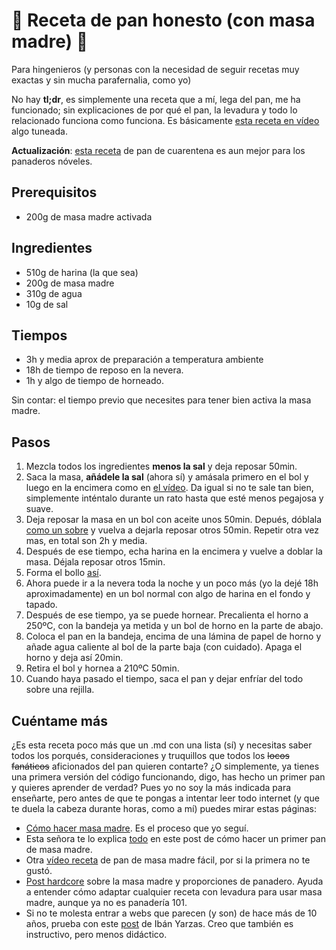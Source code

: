 # :bread: Receta de pan honesto (con masa madre) :bread:
Para hingenieros (y personas con la necesidad de seguir recetas muy exactas y sin mucha parafernalia, como yo)

No hay **tl;dr**, es simplemente una receta que a mí, lega del pan, me ha funcionado; sin explicaciones de por qué el pan, la levadura y todo lo relacionado funciona como funciona. Es básicamente [esta receta en vídeo](https://www.youtube.com/watch?v=geOeq_lS5Ww) algo tuneada.

**Actualización**: [esta receta](https://www.youtube.com/watch?v=hXdl-Z1Rrvo) de pan de cuarentena es aun mejor para los panaderos nóveles.

## Prerequisitos

- 200g de masa madre activada

## Ingredientes

- 510g de harina (la que sea)
- 200g de masa madre
- 310g de agua
- 10g de sal

## Tiempos

- 3h y media aprox de preparación a temperatura ambiente
- 18h de tiempo de reposo en la nevera.
- 1h y algo de tiempo de horneado.

Sin contar: el tiempo previo que necesites para tener bien activa la masa madre.

## Pasos

1. Mezcla todos los ingredientes **menos la sal** y deja reposar 50min.
2. Saca la masa, **añádele la sal** (ahora sí) y amásala primero en el bol y luego en la encimera como en [el vídeo](https://youtu.be/geOeq_lS5Ww?t=175). Da igual si no te sale tan bien, simplemente inténtalo durante un rato hasta que esté menos pegajosa y suave.
3. Deja reposar la masa en un bol con aceite unos 50min. Depués, dóblala [como un sobre](https://youtu.be/geOeq_lS5Ww?t=286) y vuelva a dejarla reposar otros 50min. Repetir otra vez mas, en total son 2h y media.
4. Después de ese tiempo, echa harina en la encimera y vuelve a doblar la masa. Déjala reposar otros 15min.
5. Forma el bollo [así](https://youtu.be/geOeq_lS5Ww?t=397).
6. Ahora puede ir a la nevera toda la noche y un poco más (yo la dejé 18h aproximadamente) en un bol normal con algo de harina en el fondo y tapado.
7. Después de ese tiempo, ya se puede hornear. Precalienta el horno a 250ºC, con la bandeja ya metida y un bol de horno en la parte de abajo.
8. Coloca el pan en la bandeja, encima de una lámina de papel de horno y añade agua caliente al bol de la parte baja (con cuidado). Apaga el horno y deja así 20min.
9. Retira el bol y hornea a 210ºC 50min.
10. Cuando haya pasado el tiempo, saca el pan y dejar enfríar del todo sobre una rejilla.

## Cuéntame más
¿Es esta receta poco más que un .md con una lista (sí) y necesitas saber todos los porqués, consideraciones y truquillos que todos los ~~locos~~ ~~fanáticos~~ aficionados del pan quieren contarte? ¿O simplemente, ya tienes una primera versión del código funcionando, digo, has hecho un primer pan y quieres aprender de verdad? Pues yo no soy la más indicada para enseñarte, pero antes de que te pongas a intentar leer todo internet (y que te duela la cabeza durante horas, como a mí) puedes mirar estas páginas:
- [Cómo hacer masa madre](https://www.recetasderechupete.com/como-hacer-masa-madre/28945/). Es el proceso que yo seguí.
- Esta señora te lo explica [todo](https://bake-street.com/pan-basico-mi-primer-pan-de-masa-madre/) en este post de cómo hacer un primer pan de masa madre.
- Otra [vídeo receta](https://www.youtube.com/watch?v=GRwfWx4167E) de pan de masa madre fácil, por si la primera no te gustó.
- [Post hardcore](http://unpedazodepan.es/la-masa-madre-paso-paso-iv-hacer-pan/) sobre la masa madre y proporciones de panadero. Ayuda a entender cómo adaptar cualquier receta con levadura para usar masa madre, aunque ya no es panadería 101.
- Si no te molesta entrar a webs que parecen (y son) de hace más de 10 años, prueba con este [post](http://tequedasacenar.com/como-hacer-pan-con-masa-madrecomo-hacer-pan-23/) de Ibán Yarzas. Creo que también es instructivo, pero menos didáctico.
